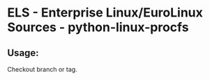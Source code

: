 # ELS - Enterprise Linux/EuroLinux Sources - python-linux-procfs 
## Usage:
  Checkout branch or tag.
